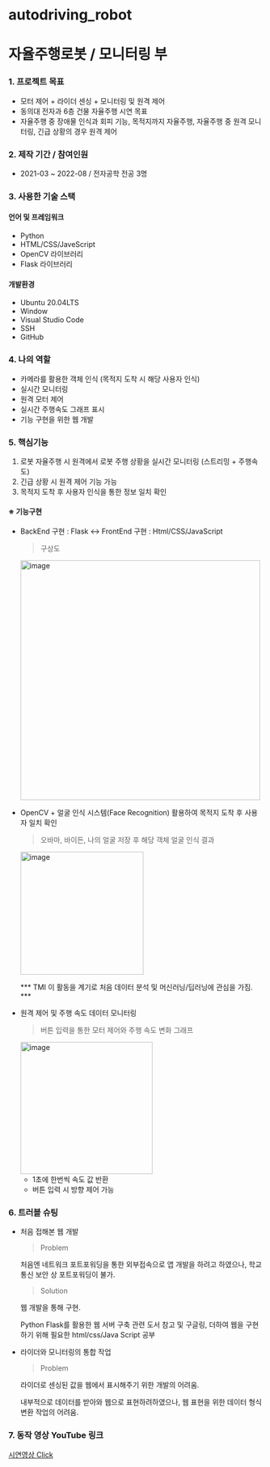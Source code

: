 # autodriving_robot
# 자율주행로봇 / 모니터링 부

### 1. 프로젝트 목표

- 모터 제어 + 라이더 센싱 + 모니터링 및 원격 제어
- 동의대 전자과 6층 건물 자율주행 시연 목표
- 자율주행 중 장애물 인식과 회피 기능, 목적지까지 자율주행, 자율주행 중 원격 모니터링, 긴급 상황의 경우 원격 제어

### 2. 제작 기간 / 참여인원

- 2021-03 ~ 2022-08 / 전자공학 전공 3명

### 3. 사용한 기술 스택

#### 언어 및 프레임워크

- Python
- HTML/CSS/JaveScript
- OpenCV 라이브러리
- Flask 라이브러리

#### 개발환경

- Ubuntu 20.04LTS
- Window 
- Visual Studio Code
- SSH
- GitHub

### 4. 나의 역할

- 카메라를 활용한 객체 인식 (목적지 도착 시 해당 사용자 인식)
- 실시간 모니터링
- 원격 모터 제어
- 실시간 주행속도 그래프 표시 
- 기능 구현을 위한 웹 개발

### 5. 핵심기능

1. 로봇 자율주행 시 원격에서 로봇 주행 상황을 실시간 모니터링 (스트리밍 + 주행속도)
2. 긴급 상황 시 원격 제어 기능 가능
3. 목적지 도착 후 사용자 인식을 통한 정보 일치 확인

#### ※ 기능구현

- BackEnd 구현 : Flask <-> FrontEnd 구현 : Html/CSS/JavaScript

  > 구상도

  <img width="474" alt="image" src="https://user-images.githubusercontent.com/84834776/194814766-e776cee8-91b7-42ad-b64c-bf6afeeb43b3.png">

- OpenCV + 얼굴 인식 시스템(Face Recognition) 활용하여 목적지 도착 후 사용자 일치 확인

  > 오바마, 바이든, 나의 얼굴 저장 후 해당 객체 얼굴 인식 결과

  <img width="243" alt="image" src="https://user-images.githubusercontent.com/84834776/194809968-e2f2d529-ba2f-4e5d-a06a-60d5dae28fc6.png">

  *** TMI 이 활동을 계기로 처음 데이터 분석 및 머신러닝/딥러닝에 관심을 가짐. ***
  
- 원격 제어 및 주행 속도 데이터 모니터링

  > 버튼 입력을 통한 모터 제어와 주행 속도 변화 그래프

  <img width="261" alt="image" src="https://user-images.githubusercontent.com/84834776/194810463-7d9e853f-2cba-4521-befb-517daabaebee.png">

  * 1초에 한번씩 속도 값 반환
  * 버튼 입력 시 방향 제어 가능
  
### 6. 트러블 슈팅

- 처음 접해본 웹 개발

  > Problem
  
  처음엔 네트워크 포트포워딩을 통한 외부접속으로 앱 개발을 하려고 하였으나, 학교 통신 보안 상 포트포워딩이 불가.
  
  > Solution
  
  웹 개발을 통해 구현.
  
  Python Flask를 활용한 웹 서버 구축 관련 도서 참고 및 구글링, 더하여 웹을 구현하기 위해 필요한 html/css/Java Script 공부 

- 라이더와 모니터링의 통합 작업

  > Problem

  라이더로 센싱된 값을 웹에서 표시해주기 위한 개발의 어려움. 
  
  내부적으로 데이터를 받아와 웹으로 표현하려하였으나, 웹 표현을 위한 데이터 형식 변환 작업의 어려움.

### 7. 동작 영상 YouTube 링크

  [시연영상 Click](https://youtu.be/Vu4WY2ludRw)
